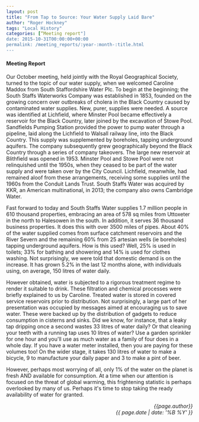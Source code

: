 ```yaml
---
layout: post
title: "From Tap to Source: Your Water Supply Laid Bare"
author: "Roger Hockney"
tags: "Local History"
categories: [“Meeting report"]
date: 2015-10-31T00:00:00+00:00
permalink: /meeting_reports/:year-:month-:title.html
---
```


#### Meeting Report ####

Our October meeting, held jointly with the Royal Geographical Society, turned to the topic of our water supply, when we welcomed Caroline Maddox from South Staffordshire Water Plc. To begin at the beginning; the South Staffs Waterworks Company was established in 1853, founded on the growing concern over outbreaks of cholera in the Black Country caused by contaminated water supplies. New, purer, supplies were needed. A source was identified at Lichfield, where Minster Pool became effectively a reservoir for the Black Country, later joined by the excavation of Stowe Pool. Sandfields Pumping Station provided the power to pump water through a pipeline, laid along the Lichfield to Walsall railway line, into the Black Country. This supply was supplemented by boreholes, tapping underground aquifers. The company subsequently grew geographically beyond the Black Country through a series of company takeovers. The large new reservoir at Blithfield was opened in 1953. Minster Pool and Stowe Pool were not relinquished until the 1950s, when they ceased to be part of the water supply and were taken over by the City Council. Lichfield, meanwhile, had remained aloof from these arrangements, receiving some supplies until the 1960s from the Conduit Lands Trust. South Staffs Water was acquired by KKR, an American multinational, in 2013; the company also owns Cambridge Water. 

Fast forward to today and South Staffs Water supplies 1.7 million people in 610 thousand properties, embracing an area of 578 sq miles from Uttoxeter in the north to Halesowen in the south. In addition, it serves 36 thousand business properties. It does this with over 3500 miles of pipes. About 40% of the water supplied comes from surface catchment reservoirs and the River Severn and the remaining 60% from 25 artesian wells (ie boreholes) tapping underground aquifers. How is this used? Well, 25% is used in toilets; 33% for bathing and showering and 14% is used for clothes washing. Not surprisingly, we were told that domestic demand is on the increase. It has grown 5.2% in the last 12 months alone, with individuals using, on average, 150 litres of water daily. 

However obtained, water is subjected to a rigorous treatment regime to render it suitable to drink. These filtration and chemical processes were briefly explained to us by Caroline. Treated water is stored in covered service reservoirs prior to distribution. Not surprisingly, a large part of her presentation was occupied by messages aimed at encouraging us to save water. These were backed up by the distribution of gadgets to reduce consumption in cisterns and sinks. Did we know, for instance, that a leaky tap dripping once a second wastes 33 litres of water daily? Or that cleaning your teeth with a running tap uses 10 litres of water? Use a garden sprinkler for one hour and you'll use as much water as a family of four does in a whole day. If you have a water meter installed, then you are paying for these volumes too! On the wider stage, it takes 130 litres of water to make a bicycle, 9 to manufacture your daily paper and 3 to make a pint of beer. 

However, perhaps most worrying of all, only 1% of the water on the planet is fresh AND available for consumption. At a time when our attention is focused on the threat of global warming, this frightening statistic is perhaps overlooked by many of us. Perhaps it's time to stop taking the ready availability of water for granted. 


<p align="right"><i> {{page.author}} <br> {{ page.date | date: '%B %Y' }} </i></p>
